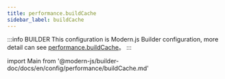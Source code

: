 ```yaml
---
title: performance.buildCache
sidebar_label: buildCache
---
```


:::info BUILDER
This configuration is Modern.js Builder configuration, more detail can see [performance.buildCache](https://modernjs.dev/builder/en/api/config-performance.html#performance-buildcache)。
:::

import Main from '@modern-js/builder-doc/docs/en/config/performance/buildCache.md'

<Main />
